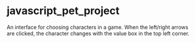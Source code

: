 # javascript_pet_project

An interface for choosing characters in a game. When the left/right arrows are clicked, the character changes with the value box in the top left corner.

